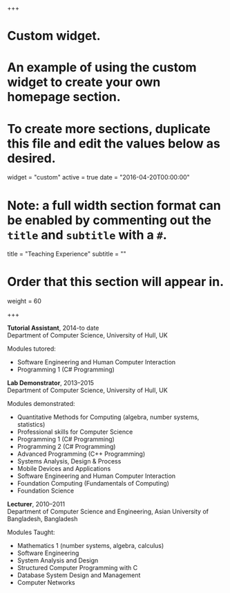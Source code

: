 +++
# Custom widget.
# An example of using the custom widget to create your own homepage section.
# To create more sections, duplicate this file and edit the values below as desired.
widget = "custom"
active = true
date = "2016-04-20T00:00:00"

# Note: a full width section format can be enabled by commenting out the `title` and `subtitle` with a `#`.
title = "Teaching Experience"
subtitle = ""

# Order that this section will appear in.
weight = 60

+++

**Tutorial Assistant**, 2014-to date  
Department of Computer Science, University of Hull, UK

Modules tutored:

- Software Engineering and Human Computer Interaction
- Programming 1 (C# Programming)

**Lab Demonstrator**, 2013–2015  
Department of Computer Science, University of Hull, UK

Modules demonstrated:

- Quantitative Methods for Computing (algebra, number systems, statistics)
- Professional skills for Computer Science
- Programming 1 (C# Programming)
- Programming 2 (C# Programming)
- Advanced Programming (C++ Programming)
- Systems Analysis, Design & Process
- Mobile Devices and Applications
- Software Engineering and Human Computer Interaction
- Foundation Computing (Fundamentals of Computing)
- Foundation Science

**Lecturer**, 2010–2011  
Department of Computer Science and Engineering, Asian University of Bangladesh, Bangladesh

Modules Taught:

- Mathematics 1 (number systems, algebra, calculus)
- Software Engineering
- System Analysis and Design
- Structured Computer Programming with C
- Database System Design and Management
- Computer Networks
